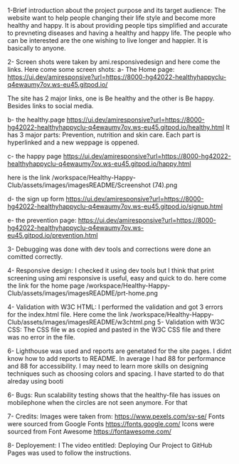 1-Brief introduction about the project purpose and its target audience:
The website want to help people changing their life style and become more healthy and happy. It is about providing people tips simplified and accurate to prevneting diseases and having a healthy and happy life.
The people who can be interested are the one wishing to live longer and happier. It is basically to anyone.

2- Screen shots were taken by ami.responsivedesign and here come the links.
 Here come some screen shots: 
 a- The Home page:
 https://ui.dev/amiresponsive?url=https://8000-hg42022-healthyhappyclu-q4ewaumy7ov.ws-eu45.gitpod.io/

 The site has 2 major links, one is Be healthy and the other is Be happy. Besides links to social media.

 b- the healthy.page
 https://ui.dev/amiresponsive?url=https://8000-hg42022-healthyhappyclu-q4ewaumy7ov.ws-eu45.gitpod.io/healthy.html
 It has 3 major parts: Prevention, nutrition and skin care. Each part is hyperlinked and a new weppage is oppened.
 
 c- the happy page
 https://ui.dev/amiresponsive?url=https://8000-hg42022-healthyhappyclu-q4ewaumy7ov.ws-eu45.gitpod.io/happy.html

 here is the link /workspace/Healthy-Happy-Club/assets/images/imagesREADME/Screenshot (74).png
 
 d- the sign up form
 https://ui.dev/amiresponsive?url=https://8000-hg42022-healthyhappyclu-q4ewaumy7ov.ws-eu45.gitpod.io/signup.html

 e- the prevention page:
 https://ui.dev/amiresponsive?url=https://8000-hg42022-healthyhappyclu-q4ewaumy7ov.ws-eu45.gitpod.io/prevention.html
 

3- Debugging was done with dev tools and corrections were done an comitted correctly.

4- Responsive design: I checked it using dev tools but I think that print screening using ami responsive is useful, easy and quick to do. here come the link for the home page /workspace/Healthy-Happy-Club/assets/images/imagesREADME/prt-home.png

4- Validation with W3C HTML:
I performed the validation and got 3 errors for the index.html file. Here come the link /workspace/Healthy-Happy-Club/assets/images/imagesREADME/w3chtml.png
5- Validation with  W3C CSS:
The CSS file w
as copied and pasted in the W3C CSS file and there was no error in the file.

6- Lighthouse was used and reports are genetated for the site pages. I didnt know how to add reports to README.
In average I had 88 for performance and 88 for accessibility. I may need to learn more skills on designing techniques such as choosing colors and spacing. I have started to do that alreday using booti

6- Bugs: Run scalability testing shows that the healthy-file has issues on mobilephone when the circles  are not seen
anymore. For that 

7- Credits: 
Images were taken from:
https://www.pexels.com/sv-se/
Fonts were sourced from Google Fonts https://fonts.google.com/
Icons were sourced from Font Awesome https://fontawesome.com/


8- Deployement: I The video entitled: Deploying Our Project to GitHub Pages was used to follow the instructions.



